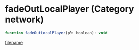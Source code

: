 # fadeOutLocalPlayer (Category network)

```js
function fadeOutLocalPlayer(p0: boolean): void
```

[filename](fadeOutLocalPlayer_m.md ':include')
